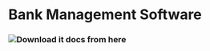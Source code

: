 # Bank Management Software

### ![Download it docs from here](https://gitlab.com/sciter-engine/sciter-js-sdk)